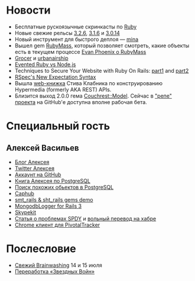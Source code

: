 # Новости

* Бесплатные рускоязычные скринкасты по [Ruby](http://ruby.hasbrains.ru/)
* Новые свежие рельсы [3.2.6](http://weblog.rubyonrails.org/2012/6/12/ann-rails-3-2-6-has-been-released/),
  [3.1.6](http://weblog.rubyonrails.org/2012/6/12/ann-rails-3-1-6-has-been-released/) и
  [3.0.14](http://weblog.rubyonrails.org/2012/6/12/ann-rails-3-0-14-has-been-released/)
* Новый инструмент для быстрого деплоя — [mina](https://github.com/nadarei/mina)
* Вышел gem [RubyMass](https://github.com/archan937/ruby-mass), который позволяет смотреть, какие объекты есть в текущем процессе
  [Evan Phoenix о RubyMass](http://twitter.com/evanphx/status/213324428325568512)
* [Grocer](https://github.com/highgroove/grocer) и [urbanairship](https://github.com/groupon/urbanairship)
* [Evented Ruby vs Node.js](http://www.softdevtube.com/2012/06/15/evented-ruby-vs-node-js/)
* Techniques to Secure Your Website with Ruby On Rails:
  [part1](http://rubysource.com/techniques-to-secure-your-website-with-ruby-on-rails-part-1/) and
  [part2](http://rubysource.com/techniques-to-secure-your-website-with-ruby-on-rails-part-2/)
* [RSpec's New Expectation Syntax](http://myronmars.to/n/dev-blog/2012/06/rspecs-new-expectation-syntax)
* Вышла [web-книжка][1] Стива Клабника по конструированию Hypermedia (formerly AKA REST) APIs.
* Близится выход 2.0.0 гема [Couchrest::Model][2]. Сейчас в ["репе" проекта][3] на GitHub'е доступна
  вполне рабочая бета.

# Специальный гость

## Алексей Васильев

* [Блог Алексея](http://leopard.in.ua/)
* [Twitter Алексея](https://twitter.com/#!/leopard_me)
* [Аккаунт на GitHub](https://github.com/le0pard)
* [Книга Алексея по PostgreSQL](http://postgresql.leopard.in.ua/)
* [Поиск похожих обьектов в PostgreSQL](http://railsware.com/blog/2012/05/10/effective-similarity-search-in-postgresql/)
* [Caphub](https://github.com/railsware/caphub)
* [smt_rails & sht_rails gems demo](http://smt.rw.rw/)
* [MongodbLogger for Rails 3](http://mongodb-logger.catware.org/)
* [Skypekit](http://railsware.github.com/skypekit/)
* [Статья о проблемах SPDY](http://lists.w3.org/Archives/Public/ietf-http-wg/2012AprJun/0498) и [вольный перевод на хабре](http://habrahabr.ru/post/145564/)
* [Chrome клиент для PivotalTracker](http://piro.railsware.com/)

# Послесловие
* [Свежий Brainwashing](http://brainwashing.pro/rails) 14 и 15 июля
* [Переработка «Звездных Войн»](http://www.starwarsuncut.com/watch)

[1]: http://designinghypermediaapis.com
[2]: http://couchrest.info/model
[3]: https://github.com/couchrest/couchrest_model
